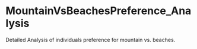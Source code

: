 # MountainVsBeachesPreference_Analysis
Detailed Analysis of individuals preference for mountain vs. beaches.
